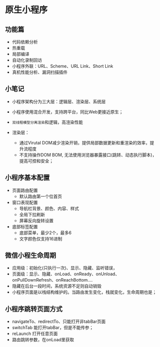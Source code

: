 # 原生小程序


## 功能篇
* 代码依赖分析
* 热重载
* 局部编译
* 自动化录制回访
* 小程序外联：URL、Scheme、URL Link、Short Link
* 真机性能分析、漏洞扫描插件


## 小笔记
* 小程序架构分为三大层：逻辑层、渲染层、系统层
* 小程序使用混合开发，支持跨平台，同比Web更接近原生；
* `双线程模型分离渲染`和逻辑，高渲染性能

* 渲染层：
    * 通过Virutal DOM减少渲染开销，提供局部数据更新和重渲染的效率，提升流程度
    * 不支持操作DOM BOM, 无法使用浏览器暴露接口(跳转、动态执行脚本)，提高可控和安全；


## 小程序基本配置
* 页面路由配置
    * 默认路由第一个位首页
* 窗口表现配置
    * 导航栏背景、颜色、内容、样式
    * 全局下拉刷新
    * 屏幕反向旋转设置
* 底部标签配置
    * 底部菜单，最少2个，最多6
    * 文字颜色仅支持16进制

## 微信小程生命周期
* 应用级：初始化(只执行一次)、显示、隐藏、监听错误，
* 页面级：显示、隐藏、onLoad、onReady、onUnload、onPullDownRefresh、onReachBottom....
* 隐藏在后台一段时间，系统资源不足则自动销毁
* 小程序页面是以栈结构维护的。当路由发生变化，栈就变化，生命周期也是；

## 小程序跳转页面方式
* navigateTo、redirectTo、只能打开非tabBar页面
* switchTab 能打开tabBar，但是不能传参；
* reLaunch 打开任意页面
* 路由跳转参数，在onLoad里获取
